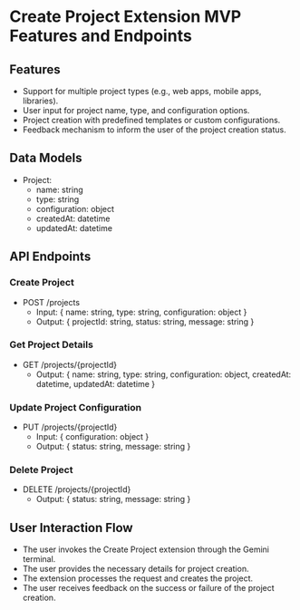 
# Create Project Extension MVP Features and Endpoints

## Features
- Support for multiple project types (e.g., web apps, mobile apps, libraries).
- User input for project name, type, and configuration options.
- Project creation with predefined templates or custom configurations.
- Feedback mechanism to inform the user of the project creation status.

## Data Models
- Project:
  - name: string
  - type: string
  - configuration: object
  - createdAt: datetime
  - updatedAt: datetime

## API Endpoints

### Create Project
- POST /projects
  - Input: { name: string, type: string, configuration: object }
  - Output: { projectId: string, status: string, message: string }

### Get Project Details
- GET /projects/{projectId}
  - Output: { name: string, type: string, configuration: object, createdAt: datetime, updatedAt: datetime }

### Update Project Configuration
- PUT /projects/{projectId}
  - Input: { configuration: object }
  - Output: { status: string, message: string }

### Delete Project
- DELETE /projects/{projectId}
  - Output: { status: string, message: string }

## User Interaction Flow
- The user invokes the Create Project extension through the Gemini terminal.
- The user provides the necessary details for project creation.
- The extension processes the request and creates the project.
- The user receives feedback on the success or failure of the project creation.
